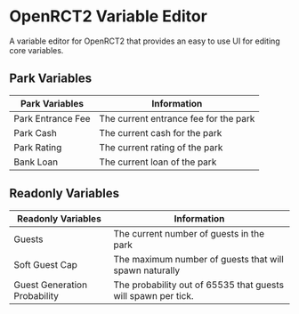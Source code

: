 # OpenRCT2 Variable Editor

A variable editor for OpenRCT2 that provides an easy to use UI for editing core variables.

## Park Variables

| Park Variables    | Information                           |
| ----------------- | ------------------------------------- |
| Park Entrance Fee | The current entrance fee for the park |
| Park Cash         | The current cash for the park         |
| Park Rating       | The current rating of the park        |
| Bank Loan         | The current loan of the park          |

## Readonly Variables

| Readonly Variables           | Information                                                   |
| ---------------------------- | ------------------------------------------------------------- |
| Guests                       | The current number of guests in the park                      |
| Soft Guest Cap               | The maximum number of guests that will spawn naturally        |
| Guest Generation Probability | The probability out of 65535 that guests will spawn per tick. |
